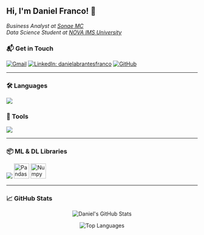 <h2> Hi, I'm Daniel Franco! 👋 </h2>
<p><em>Business Analyst at <a href="https://mc.sonae.pt" target="_blank">Sonae MC</a></br>Data Science Student at <a href="https://www.novaims.unl.pt/" target="_blank">NOVA IMS University</a></em></p>

### 📬 Get in Touch

[![Gmail](https://img.shields.io/badge/-Gmail-d14836?style=flat-square&logo=Gmail&logoColor=white&link=mailto:daniel.franco.inbox@gmail.com)](mailto:daniel.franco.inbox@gmail.com)
[![LinkedIn: danielabrantesfranco](https://img.shields.io/badge/-danielfranco-blue?style=flat-square&logo=Linkedin&logoColor=white&link=https://www.linkedin.com/in/daniel-abrantes-franco/)](https://www.linkedin.com/in/daniel-abrantes-franco/)
[![GitHub](https://img.shields.io/github/followers/dfranco-projects?label=follow&style=social)](https://github.com/dfranco-projects)

---

### 🛠️ Languages

<p>
  <img src="https://skillicons.dev/icons?i=python,bash,r,html,css,markdown,latex" />
</p>

### 🧰 Tools

<p>
  <img src="https://skillicons.dev/icons?i=vscode,anaconda,docker,mysql,mongodb,git,github" />
</p>

---

### 📦 ML & DL Libraries

<p>
  <img src="https://skillicons.dev/icons?i=tensorflow,pytorch,sklearn,fastapi,opencv" />
  <img src="https://github.com/marwin1991/profile-technology-icons/assets/76012086/24b02d77-2f28-43c7-b5d6-e15e3395851b" alt="Pandas" width="40" height="40" />
  <img src="https://github.com/marwin1991/profile-technology-icons/assets/76012086/4ec200c2-acdf-4c42-b419-cd49cba3d09f" alt="Numpy", width="40" height="40" />
</p>

---

### 📈 GitHub Stats

<p align="center">
  <img src="https://github-readme-stats.vercel.app/api?username=dfranco-projects&show_icons=true&theme=radical" alt="Daniel's GitHub Stats" />
</p>

<p align="center">
  <img src="https://github-readme-stats.vercel.app/api/top-langs/?username=dfranco-projects&layout=compact&theme=radical" alt="Top Languages" />
</p>
